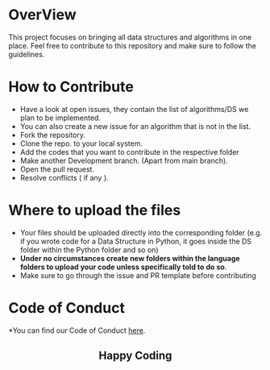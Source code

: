 # OverView
This project focuses on bringing all data structures and algorithms in one place. Feel free to contribute to this repository and make sure to follow the guidelines.

# How to Contribute
* Have a look at open issues, they contain the list of algorithms/DS we plan to be implemented.
* You can also create a new issue for an algorithm that is not in the list.
* Fork the repository.
* Clone the repo. to your local system.
* Add the codes that you want to contribute in the respective folder
* Make another Development branch. (Apart from main branch).
* Open the pull request.
* Resolve conflicts ( if any ).

# Where to upload the files
* Your files should be uploaded directly into the corresponding folder (e.g. if you wrote code for a Data Structure in Python, it goes inside the DS folder within the Python folder and so on)
* **Under no circumstances create new folders within the language folders to upload your code unless specifically told to do so**.
* Make sure to go through the issue and PR template before contributing 

# Code of Conduct
*You can find our Code of Conduct [here](/CODE_OF_CONDUCT.md).

<h2 align="center"> 
Happy Coding
 </h2>

